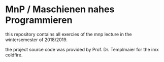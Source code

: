 # MnP / Maschienen nahes Programmieren

this repository contains all exercies of the
mnp lecture in the wintersemester of 2018/2019.

the project source code was provided by
Prof. Dr. Templmaier for the imx coldfire. 